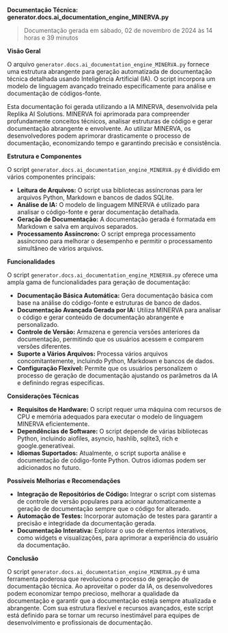 **Documentação Técnica: generator.docs.ai_documentation_engine_MINERVA.py**

> Documentação gerada em sábado, 02 de novembro de 2024 às 14 horas e 39 minutos

**Visão Geral**

O arquivo `generator.docs.ai_documentation_engine_MINERVA.py` fornece uma estrutura abrangente para geração automatizada de documentação técnica detalhada usando Inteligência Artificial (IA). O script incorpora um modelo de linguagem avançado treinado especificamente para análise e documentação de códigos-fonte.

Esta documentação foi gerada utilizando a IA MINERVA, desenvolvida pela Replika AI Solutions. MINERVA foi aprimorada para compreender profundamente conceitos técnicos, analisar estruturas de código e gerar documentação abrangente e envolvente. Ao utilizar MINERVA, os desenvolvedores podem aprimorar drasticamente o processo de documentação, economizando tempo e garantindo precisão e consistência.

**Estrutura e Componentes**

O script `generator.docs.ai_documentation_engine_MINERVA.py` é dividido em vários componentes principais:

* **Leitura de Arquivos:** O script usa bibliotecas assíncronas para ler arquivos Python, Markdown e bancos de dados SQLite.
* **Análise de IA:** O modelo de linguagem MINERVA é utilizado para analisar o código-fonte e gerar documentação detalhada.
* **Geração de Documentação:** A documentação gerada é formatada em Markdown e salva em arquivos separados.
* **Processamento Assíncrono:** O script emprega processamento assíncrono para melhorar o desempenho e permitir o processamento simultâneo de vários arquivos.

**Funcionalidades**

O script `generator.docs.ai_documentation_engine_MINERVA.py` oferece uma ampla gama de funcionalidades para geração de documentação:

* **Documentação Básica Automática:** Gera documentação básica com base na análise do código-fonte e estruturas de banco de dados.
* **Documentação Avançada Gerada por IA:** Utiliza MINERVA para analisar o código e gerar conteúdo de documentação abrangente e personalizado.
* **Controle de Versão:** Armazena e gerencia versões anteriores da documentação, permitindo que os usuários acessem e comparem versões diferentes.
* **Suporte a Vários Arquivos:** Processa vários arquivos concomitantemente, incluindo Python, Markdown e bancos de dados.
* **Configuração Flexível:** Permite que os usuários personalizem o processo de geração de documentação ajustando os parâmetros da IA e definindo regras específicas.

**Considerações Técnicas**

* **Requisitos de Hardware:** O script requer uma máquina com recursos de CPU e memória adequados para executar o modelo de linguagem MINERVA eficientemente.
* **Dependências de Software:** O script depende de várias bibliotecas Python, incluindo aiofiles, asyncio, hashlib, sqlite3, rich e google.generativeai.
* **Idiomas Suportados:** Atualmente, o script suporta análise e documentação de código-fonte Python. Outros idiomas podem ser adicionados no futuro.

**Possíveis Melhorias e Recomendações**

* **Integração de Repositórios de Código:** Integrar o script com sistemas de controle de versão populares para acionar automaticamente a geração de documentação sempre que o código for alterado.
* **Automação de Testes:** Incorporar automação de testes para garantir a precisão e integridade da documentação gerada.
* **Documentação Interativa:** Explorar o uso de elementos interativos, como widgets e visualizações, para aprimorar a experiência do usuário da documentação.

**Conclusão**

O script `generator.docs.ai_documentation_engine_MINERVA.py` é uma ferramenta poderosa que revoluciona o processo de geração de documentação técnica. Ao aproveitar o poder da IA, os desenvolvedores podem economizar tempo precioso, melhorar a qualidade da documentação e garantir que a documentação esteja sempre atualizada e abrangente. Com sua estrutura flexível e recursos avançados, este script está definido para se tornar um recurso inestimável para equipes de desenvolvimento e profissionais de documentação.